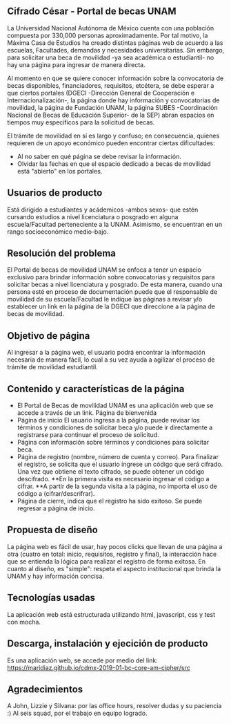 ## Cifrado César - Portal de becas UNAM

La Universidad Nacional Autónoma de México cuenta con una población compuesta por 330,000 personas aproximadamente. Por tal motivo, la Máxima Casa de Estudios ha creado distintas páginas web de acuerdo a las escuelas, Facultades, demandas y necesidades universitarias. Sin embargo, para solicitar una beca de movilidad -ya sea académica o estudiantil- no hay una página para ingresar de manera directa.

Al momento en que se quiere conocer información sobre la convocatoria de becas disponibles, financiadores, requisitos, etcétera, se debe esperar a que ciertos portales (DGECI -Dirección General de Cooperación e Internacionalización-, la página donde hay información y convocatorias de movilidad, la página de Fundación UNAM, la página SUBES -Coordinación Nacional de Becas de Educación Superior- de la SEP) abran espacios en tiempos muy específicos para la solicitud de becas. 

El trámite de movilidad en sí es largo y confuso; en consecuencia, quienes requieren de un apoyo económico pueden encontrar ciertas dificultades: 
  - Al no saber en qué página se debe revisar la información.
  - Olvidar las fechas en que el espacio dedicado a becas de movilidad está "abierto" en los portales.

## Usuarios de producto

Está dirigido a estudiantes y acádemicos -ambos sexos- que estén cursando estudios a nivel licenciatura o posgrado en alguna escuela/Facultad perteneciente a la UNAM. Asimismo, se encuentran en un rango socioeconómico medio-bajo.

## Resolución del problema

El Portal de becas de movilidad UNAM se enfoca a tener un espacio exclusivo para brindar información sobre convocatorias y requisitos para solicitar becas a nivel licenciatura y posgrado. De esta manera, cuando una persona esté en proceso de documentación puede que el responsable de movilidad de su escuela/Facultad le indique las páginas a revisar y/o establecer un link en la página de la DGECI que direccione a la página de becas de movilidad.

## Objetivo de página 

Al ingresar a la página web, el usuario podrá encontrar la información necesaria de manera fácil, lo cual a su vez ayuda a agilizar el proceso de trámite de movilidad estudiantil.

## Contenido y características de la página 

 - El Portal de Becas de movilidad UNAM es una aplicación web que se accede a través de un link.
 Página de bienvenida
 - Página de inicio
      El usuario ingresa a la página, puede revisar los términos y condiciones de solicitar beca y/o puede ir directamente a registrarse para continuar el proceso de solicitud.
 - Página con información sobre términos y condiciones para solicitar beca.
 - Página de registro (nombre, número de cuenta y correo).
   Para finalizar el registro, se solicita que el usuario ingrese un código que será cifrado. Una vez que obtiene el texto cifrado, se puede obtener un código descifrado.
   **En la primera visita es necesario ingresar el código a cifrar.
   **A partir de la segunda visita a la página, no importa el uso de código a (cifrar/descrifrar).
 - Página de cierre, indica que el registro ha sido exitoso. Se puede regresar a página de inicio.

## Propuesta de diseño

La página web es fácil de usar, hay pocos clicks que llevan de una página a otra (cuatro en total: inicio, requisitos, registro y final), la interacción hace que se entienda la lógica para realizar el registro de forma exitosa. En cuanto al diseño, es "simple": respeta el aspecto institucional que brinda la UNAM y hay información concisa. 

## Tecnologías usadas

La aplicación web está estructurada utilizando html, javascript, css y test con mocha. 

## Descarga, instalación y ejecición de producto 

Es una aplicación web, se accede por medio del link: https://maridiaz.github.io/cdmx-2019-01-bc-core-am-cipher/src 

## Agradecimientos

A John, Lizzie y Silvana: por las office hours, resolver dudas y su paciencia :)
Al seis squad, por el trabajo en equipo logrado.